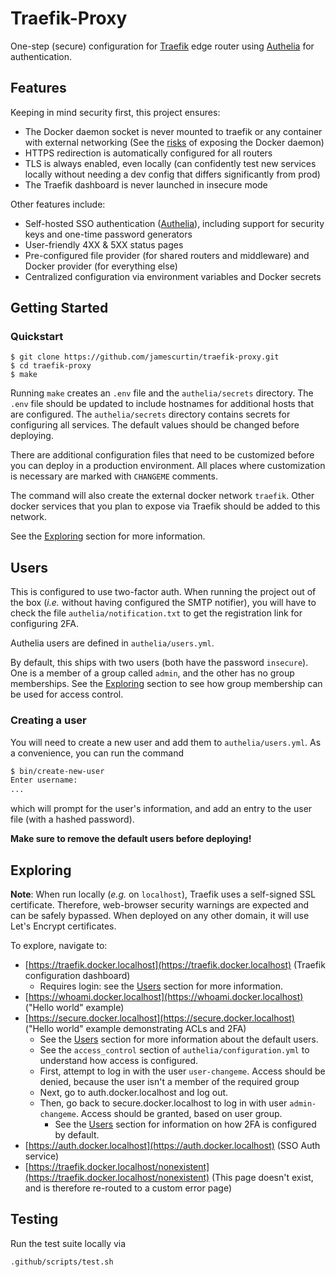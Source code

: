 # Traefik-Proxy

One-step (secure) configuration for [Traefik](https://docs.traefik.io/) edge router using [Authelia](https://www.authelia.com/) for authentication.

## Features

Keeping in mind security first, this project ensures:

* The Docker daemon socket is never mounted to traefik or any container with external networking (See the [risks](https://docs.docker.com/engine/security/#docker-daemon-attack-surface) of exposing the Docker daemon)
* HTTPS redirection is automatically configured for all routers
* TLS is always enabled, even locally (can confidently test new services locally without needing a dev config that differs significantly from prod)
* The Traefik dashboard is never launched in insecure mode

Other features include:

* Self-hosted SSO authentication ([Authelia](https://www.authelia.com/)), including support for security keys and one-time password generators
* User-friendly 4XX & 5XX status pages
* Pre-configured file provider (for shared routers and middleware) and Docker provider (for everything else)
* Centralized configuration via environment variables and Docker secrets

## Getting Started

### Quickstart

```console
$ git clone https://github.com/jamescurtin/traefik-proxy.git
$ cd traefik-proxy
$ make
```

Running `make` creates an `.env` file and the `authelia/secrets` directory. The
`.env` file should be updated to include hostnames for additional hosts that are
configured. The `authelia/secrets` directory contains secrets for configuring
all services. The default values should be changed before deploying.

There are additional configuration files that need to be customized before you can
deploy in a production environment. All places where customization is necessary
are marked with `CHANGEME` comments.

The command will also create the external docker network `traefik`. Other docker
services that you plan to expose via Traefik should be added to this network.

See the [Exploring](#exploring) section for more information.

## Users

This is configured to use two-factor auth. When running the project out of the box (_i.e._ without having configured the SMTP notifier), you will have to check the file `authelia/notification.txt` to get the registration link for configuring 2FA.

Authelia users are defined in `authelia/users.yml`.

By default, this ships with two users (both have the password `insecure`).
One is a member of a group called `admin`, and the other has no group memberships.
See the [Exploring](#exploring) section to see how group membership can be used
for access control.

### Creating a user

You will need to create a new user and add them to `authelia/users.yml`.
As a convenience, you can run the command

```bash
$ bin/create-new-user
Enter username:
...
```

which will prompt for the user's information, and add an entry to the user file
(with a hashed password).

**Make sure to remove the default users before deploying!**

## Exploring

**Note**: When run locally (_e.g._ on `localhost`), Traefik uses a self-signed SSL certificate. Therefore, web-browser security warnings are expected and can be safely bypassed.
When deployed on any other domain, it will use Let's Encrypt certificates.

To explore, navigate to:

* [https://traefik.docker.localhost](https://traefik.docker.localhost) (Traefik configuration dashboard)
  * Requires login: see the [Users](#users) section for more information.
* [https://whoami.docker.localhost](https://whoami.docker.localhost) ("Hello world" example)
* [https://secure.docker.localhost](https://secure.docker.localhost) ("Hello world" example demonstrating ACLs and 2FA)
  * See the [Users](#users) section for more information about the default users.
  * See the `access_control` section of `authelia/configuration.yml` to understand how access is configured.
  * First, attempt to log in with the user `user-changeme`. Access should be denied, because the user isn't a member of the required group
  * Next, go to auth.docker.localhost and log out.
  * Then, go back to secure.docker.localhost to log in with user `admin-changeme`. Access should be granted, based on user group.
    * See the [Users](#users) section for information on how 2FA is configured by default.
* [https://auth.docker.localhost](https://auth.docker.localhost) (SSO Auth service)
* [https://traefik.docker.localhost/nonexistent](https://traefik.docker.localhost/nonexistent) (This page doesn't exist, and is therefore re-routed to a custom error page)

## Testing

Run the test suite locally via

```bash
.github/scripts/test.sh
```

